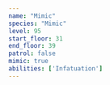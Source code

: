 ```yaml
---
name: "Mimic"
species: "Mimic"
level: 95
start_floor: 31
end_floor: 39
patrol: false
mimic: true
abilities: ['Infatuation']
---
```

